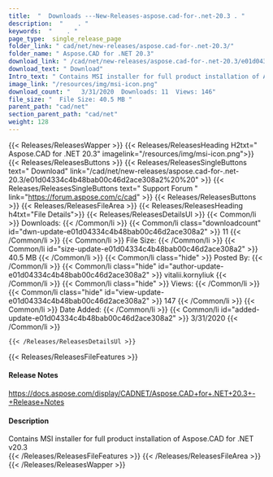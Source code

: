 ```yaml
---
title:  "  Downloads ---New-Releases-aspose.cad-for-.net-20.3 . " 
description:  "    . " 
keywords:  "    . " 
page_type:  single_release_page
folder_link: " cad/net/new-releases/aspose.cad-for-.net-20.3/"
folder_name: " Aspose.CAD for .NET 20.3"
download_link: " /cad/net/new-releases/aspose.cad-for-.net-20.3/e01d04334c4b48bab00c46d2ace308a2"
download_text: " Download"
Intro_text: " Contains MSI installer for full product installation of Aspose.CAD for .NET v20...."
image_link: "/resources/img/msi-icon.png"
download_count: "   3/31/2020  Downloads: 11  Views: 146"
file_size: "  File Size: 40.5 MB "
parent_path: "cad/net"
section_parent_path: "cad/net"
weight: 128
---
```


{{< Releases/ReleasesWapper >}}
  {{< Releases/ReleasesHeading H2txt=" Aspose.CAD for .NET 20.3" imagelink="/resources/img/msi-icon.png">}}
  {{< Releases/ReleasesButtons >}}
    {{< Releases/ReleasesSingleButtons text=" Download" link="/cad/net/new-releases/aspose.cad-for-.net-20.3/e01d04334c4b48bab00c46d2ace308a2%20%20" >}}
    {{< Releases/ReleasesSingleButtons text=" Support Forum " link="https://forum.aspose.com/c/cad" >}}
  {{< Releases/ReleasesButtons >}}
  {{< Releases/ReleasesFileArea >}}
    {{< Releases/ReleasesHeading h4txt="File Details">}}
    {{< Releases/ReleasesDetailsUl >}}
            {{< Common/li  >}} Downloads: {{< /Common/li >}} 
      {{< Common/li class="downloadcount" id="dwn-update-e01d04334c4b48bab00c46d2ace308a2" >}} 11 {{< /Common/li >}} 
      {{< Common/li  >}} File Size: {{< /Common/li >}} 
      {{< Common/li id="size-update-e01d04334c4b48bab00c46d2ace308a2" >}} 40.5 MB {{< /Common/li >}} 
      {{< Common/li  class="hide" >}} Posted By: {{< /Common/li >}} 
      {{< Common/li class="hide" id="author-update-e01d04334c4b48bab00c46d2ace308a2" >}} vitalii.kornyliuk {{< /Common/li >}} 
      {{< Common/li class="hide"  >}} Views: {{< /Common/li >}} 
      {{< Common/li class="hide" id="view-update-e01d04334c4b48bab00c46d2ace308a2" >}} 147 {{< /Common/li >}} 
      {{< Common/li  >}} Date Added: {{< /Common/li >}} 
      {{< Common/li id="added-update-e01d04334c4b48bab00c46d2ace308a2" >}} 3/31/2020 {{< /Common/li >}} 

    {{< /Releases/ReleasesDetailsUl >}}

  {{< Releases/ReleasesFileFeatures >}}
      <h4>Release Notes</h4><div><a href="https://docs.aspose.com/display/CADNET/Aspose.CAD+for+.NET+20.3+-+Release+Notes">https://docs.aspose.com/display/CADNET/Aspose.CAD+for+.NET+20.3+-+Release+Notes</a></div><h4>Description</h4><div class="HTMLDescription">Contains MSI installer for full product installation of Aspose.CAD for .NET v20.3</div>
  {{< /Releases/ReleasesFileFeatures >}}
 {{< /Releases/ReleasesFileArea >}}
{{< /Releases/ReleasesWapper >}}


